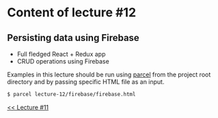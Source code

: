 # Content of lecture #12

## Persisting data using Firebase

- Full fledged React + Redux app
- CRUD operations using Firebase

Examples in this lecture should be run using [parcel](https://parceljs.org/) from the project root directory and by passing specific HTML file as an input.

```sh
$ parcel lecture-12/firebase/firebase.html
```

[<< Lecture #11](../lecture-11)